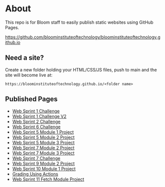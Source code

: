 # About

This repo is for Bloom staff to easily publish static websites using GitHub Pages.

<https://github.com/bloominstituteoftechnology/bloominstituteoftechnology.github.io>

## Need a site?

Create a new folder holding your HTML/CSS/JS files, push to main and the site will become live at:

```https://bloominstituteoftechnology.github.io/<folder name>```

## Published Pages

- [Web Sprint 1 Challenge](https://bloominstituteoftechnology.github.io/W_U1_S1_sprint_challenge/)
- [Web Sprint 1 Challenge V2](https://bloominstituteoftechnology.github.io/W_U1_S1_sprint_challenge_v2/)
- [Web Sprint 2 Challenge](https://bloominstituteoftechnology.github.io/W_U1_S2_sprint_challenge/)
- [Web Sprint 6 Challenge](https://bloominstituteoftechnology.github.io/W_U2_S6_sprint_challenge/)
- [Web Sprint 5 Module 1 Project](https://bloominstituteoftechnology.github.io/W_U2_S5M1_module_project/)
- [Web Sprint 5 Module 2 Project](https://bloominstituteoftechnology.github.io/W_U2_S5M2_module_project/)
- [Web Sprint 5 Module 3 Project](https://bloominstituteoftechnology.github.io/W_U2_S5M3_module_project/)
- [Web Sprint 7 Module 2 Project](https://bloominstituteoftechnology.github.io/W_S7M2_Project/)
- [Web Sprint 7 Module 3 Project](https://bloominstituteoftechnology.github.io/W_S7M3_Project/)
- [Web Sprint 7 Challenge](https://bloominstituteoftechnology.github.io/W_S7_Challenge/)
- [Web Sprint 9 Module 2 Project](https://bloominstituteoftechnology.github.io/W_S9M2_Project/)
- [Web Sprint 10 Module 1 Project](https://bloominstituteoftechnology.github.io/W_S10_M1_Project/)
- [Grading Using Actions](https://bloominstituteoftechnology.github.io/grading_using_actions/)
- [Web Sprint 11 Fetch Module Project](https://bloominstituteoftechnology.github.io/W_S11_Fetch_Project/)
